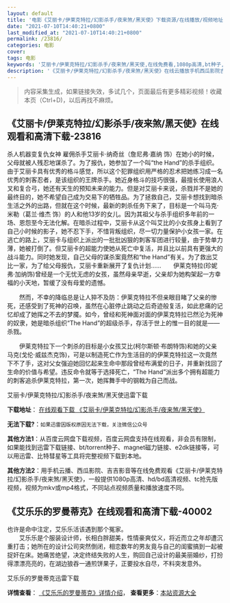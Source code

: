 ```yaml
---
layout: default
title: '电影《艾丽卡/伊莱克特拉/幻影杀手/夜来煞/黑天使》下载资源/在线播放/视频地址/1080p/高清/蓝光'
date: "2021-07-10T14:40:21+0800"
last_modified_at: "2021-07-10T14:40:21+0800"
permalink: /23816/
categories: 电影
cover:
tags: 电影
keywords: '艾丽卡/伊莱克特拉/幻影杀手/夜来煞/黑天使,在线免费看,1080p高清,bt种子,torrent,百度云盘,magnet,磁力链,迅雷下载资源'
description: '《艾丽卡/伊莱克特拉/幻影杀手/夜来煞/黑天使》在线云播放手机西瓜影院吉吉影音免费看，1080p高清bd/hd未删减完整版和tc抢先枪版，mkv/mp4格式，附带bt/torrent种子、magnet/磁力链、百度云盘、网盘资源迅雷下载链接'
---
```


>内容采集生成，如果链接失效，多试几个，页面最后有更多精彩视频！收藏本页（Ctrl+D)，以后再找不麻烦。


## 《艾丽卡/伊莱克特拉/幻影杀手/夜来煞/黑天使》在线观看和高清下载-23816

杀人机器变复仇女神 雇佣杀手艾丽卡·纳奇丝（詹尼弗&middot;嘉纳 饰）在她小的时候，父母就被人残忍地谋杀了。为了报仇，她参加了一个叫“the Hand”的杀手组织。由于艾丽卡具有优秀的格斗感觉，所以这个犯罪组织用严格的忍术把她练习成一名优秀的刺客忍者，是该组织的王牌杀手。她近身格斗的技巧很强，最擅长使用浪人叉和复合弓，她还有天生的预知未来的能力。但是对艾丽卡来说，杀戮并不是她的最终目的，她不希望自己成为交易下的牺牲品。为了拯救自己，艾丽卡想找到暗杀生活之外的出路，但就在这个时候，最新的刺杀任务下来了，目标是一个叫马克·米勒（葛兰&middot;维杰 饰）的人和他13岁的女儿。因为其祖父与杀手组织多年前的一场、恩怨至今无法化解。在暗杀过程中，艾丽卡从这个叫艾比的小女孩身上看到了自己小时候的影子，她不忍下手，不惜背叛组织，尽一切力量保护小女孩一家。在逃亡的路上，艾丽卡与组织上派出的一批批凶狠的刺客军团进行较量，由于势单力薄，她被打倒了。但艾丽卡的超能力使她从死亡中复活，并且比以前具有更强大的战斗能力。同时她发现，自己父母的谋杀案竟然和“the Hand”有关。为了救出艾比一家，为了给父母报仇，艾丽卡重新展开了复仇计划&hellip;…　　伊莱克特拉(珍妮弗&middot;加纳饰)曾经是一个无忧无虑的女孩，虽然母亲早逝，父亲却为她构架起一方幸福的小天地，暂缓了没有母爱的遗憾。</p>　　然而，不幸的降临总是让人猝不及防：伊莱克特拉不但亲眼目睹了父亲的惨死，还感受到了死神的召唤，虽然在心脏停止跳动之后奇迹般复活，如此悲痛的记忆却成了她挥之不去的梦魇。如今，曾经和死神面对面的伊莱克特拉已然沦为死神的奴隶，她是暗杀组织“The Hand”的超级杀手，存活于世上的惟一目的就是——杀戮。</p>　　伊莱克特拉下一个刺杀的目标是小女孩艾比(柯尔斯顿·布朗特饰)和她的父亲马克(戈伦·威兹杰克饰)，可是以制造死亡作为生活目的的伊莱克特拉这一次竟然下不了手，这对父女强迫她回忆起来生命中那段曾经布满爱的日子，并重新找回了生命的价值与希望。违反命令就等于选择死亡，&ldquo;The Hand”派出多个拥有超能力的刺客追杀伊莱克特拉，第一次，她挥舞手中的钢戟为自己而战。</p>


艾丽卡/伊莱克特拉/幻影杀手/夜来煞/黑天使迅雷下载

**下载地址**： [在线观看下载 《艾丽卡/伊莱克特拉/幻影杀手/夜来煞/黑天使》](https://www.993dy.com//vod-detail-id-24304.html) 


**无法下载?**：`如果迅雷因版权原因无法下载，关注微信公众号 `

**其他方法1**：从百度云网盘下载视频，百度云网盘支持在线观看，非会员有限制，如果能找到迅雷下载链接、bt/torrent种子、magnet磁力链接、e2dk链接等，可以用迅雷、比特彗星等工具将完整视频下载到本地。

**其他方法2**：用手机云播、西瓜影院、吉吉影音等在线免费观看《艾丽卡/伊莱克特拉/幻影杀手/夜来煞/黑天使》，一般提供1080p高清、hd/bd高清视频、tc抢先版视频，视频为mkv或mp4格式，不同站点视频质量和播放速度不同。


## 《艾乐乐的罗曼蒂克》在线观看和高清下载-40002

也许是命中注定，艾乐乐活该遇到那个冤家。<br />　　艾乐乐是个服装设计师，长相白胖甜美，性情豪爽仗义，将近而立之年却遭沉重打击；她所在的设计公司突然倒闭，相恋数年的男友竟与自己的闺蜜搞到一起被捉奸在床。她痛苦绝望，决定终结失败的人生，购回自己设计的最美丽婚纱，打扮得漂漂亮亮的，在湖边狼吞一通煎饼果子，正要投水自尽，不料突发意外。</p>


艾乐乐的罗曼蒂克迅雷下载

**详情查看**： [《艾乐乐的罗曼蒂克》详情介绍](/movie/40002/)， **查看更多**：[本站资源大全](/movie/t/all/)

